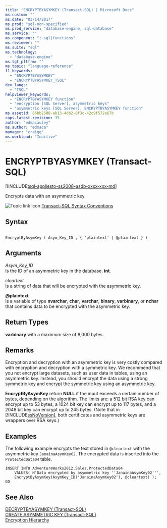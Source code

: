 ```yaml
---
title: "ENCRYPTBYASYMKEY (Transact-SQL) | Microsoft Docs"
ms.custom: ""
ms.date: "03/14/2017"
ms.prod: "sql-non-specified"
ms.prod_service: "database-engine, sql-database"
ms.service: ""
ms.component: "t-sql|functions"
ms.reviewer: ""
ms.suite: "sql"
ms.technology: 
  - "database-engine"
ms.tgt_pltfrm: ""
ms.topic: "language-reference"
f1_keywords: 
  - "ENCRYPTBYASYMKEY"
  - "ENCRYPTBYASYMKEY_TSQL"
dev_langs: 
  - "TSQL"
helpviewer_keywords: 
  - "ENCRYPTBYASYMKEY function"
  - "encryption [SQL Server], asymmetric keys"
  - "asymmetric keys [SQL Server], ENCRYPTBYASYMKEY function"
ms.assetid: 86bb2588-ab13-4db2-8f3c-42c9f572a67b
caps.latest.revision: 35
author: "edmacauley"
ms.author: "edmaca"
manager: "craigg"
ms.workload: "Inactive"
---
```

# ENCRYPTBYASYMKEY (Transact-SQL)
[!INCLUDE[tsql-appliesto-ss2008-asdb-xxxx-xxx-md](../../includes/tsql-appliesto-ss2008-asdb-xxxx-xxx-md.md)]

  Encrypts data with an asymmetric key.  
  
 ![Topic link icon](../../database-engine/configure-windows/media/topic-link.gif "Topic link icon") [Transact-SQL Syntax Conventions](../../t-sql/language-elements/transact-sql-syntax-conventions-transact-sql.md)  
  
## Syntax  
  
```  
  
EncryptByAsymKey ( Asym_Key_ID , { 'plaintext' | @plaintext } )  
```  
  
## Arguments  
 *Asym_Key_ID*  
 Is the ID of an asymmetric key in the database. **int**.  
  
 *cleartext*  
 Is a string of data that will be encrypted with the asymmetric key.  
  
 **@plaintext**  
 Is a variable of type **nvarchar**, **char**, **varchar**, **binary**, **varbinary**, or **nchar** that contains data to be encrypted with the asymmetric key.  
  
## Return Types  
 **varbinary** with a maximum size of 8,000 bytes.  
  
## Remarks  
 Encryption and decryption with an asymmetric key is very costly compared with encryption and decryption with a symmetric key. We recommend that you not encrypt large datasets, such as user data in tables, using an asymmetric key. Instead, you should encrypt the data using a strong symmetric key and encrypt the symmetric key using an asymmetric key.  
  
 **EncryptByAsymKey** return **NULL** if the input exceeds a certain number of bytes, depending on the algorithm. The limits are: a 512 bit RSA key can encrypt up to 53 bytes, a 1024 bit key can encrypt up to 117 bytes, and a 2048 bit key can encrypt up to 245 bytes. (Note that in [!INCLUDE[ssNoVersion](../../includes/ssnoversion-md.md)], both certificates and asymmetric keys are wrappers over RSA keys.)  
  
## Examples  
 The following example encrypts the text stored in `@cleartext` with the asymmetric key `JanainaAsymKey02`. The encrypted data is inserted into the `ProtectedData04` table.  
  
```  
INSERT INTO AdventureWorks2012.Sales.ProtectedData04   
    VALUES( N'Data encrypted by asymmetric key ''JanainaAsymKey02''',  
    EncryptByAsymKey(AsymKey_ID('JanainaAsymKey02'), @cleartext) );  
GO  
```  
  
## See Also  
 [DECRYPTBYASYMKEY &#40;Transact-SQL&#41;](../../t-sql/functions/decryptbyasymkey-transact-sql.md)   
 [CREATE ASYMMETRIC KEY &#40;Transact-SQL&#41;](../../t-sql/statements/create-asymmetric-key-transact-sql.md)   
 [Encryption Hierarchy](../../relational-databases/security/encryption/encryption-hierarchy.md)  
  
  
